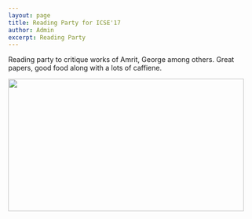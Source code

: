 ```yaml
---
layout: page
title: Reading Party for ICSE'17
author: Admin
excerpt: Reading Party 
---
```


Reading party to critique works of Amrit, George among others. 
Great papers, good food along with a lots of caffiene.

<img align=left
src="{{site.url}}/img/icse_reading_party.jpg" height=270 width=480>
